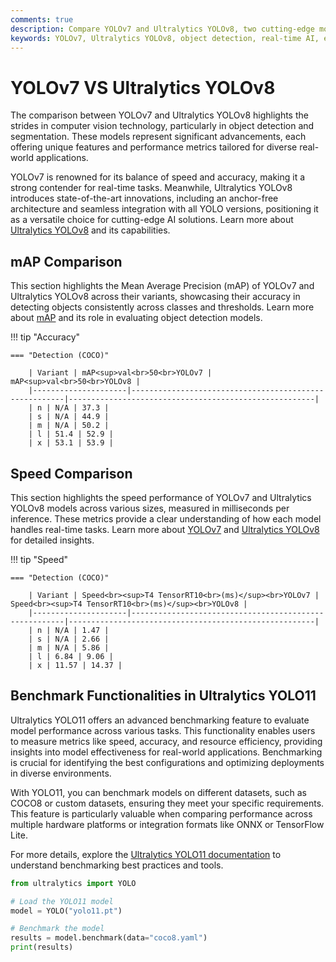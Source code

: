 ```yaml
---
comments: true
description: Compare YOLOv7 and Ultralytics YOLOv8, two cutting-edge models in object detection and real-time AI. Discover their performance in computer vision, edge AI applications, and how they excel in accuracy, speed, and versatility.
keywords: YOLOv7, Ultralytics YOLOv8, object detection, real-time AI, edge AI, computer vision, machine learning, model comparison
---
```


# YOLOv7 VS Ultralytics YOLOv8

The comparison between YOLOv7 and Ultralytics YOLOv8 highlights the strides in computer vision technology, particularly in object detection and segmentation. These models represent significant advancements, each offering unique features and performance metrics tailored for diverse real-world applications.

YOLOv7 is renowned for its balance of speed and accuracy, making it a strong contender for real-time tasks. Meanwhile, Ultralytics YOLOv8 introduces state-of-the-art innovations, including an anchor-free architecture and seamless integration with all YOLO versions, positioning it as a versatile choice for cutting-edge AI solutions. Learn more about [Ultralytics YOLOv8](https://www.ultralytics.com/blog/introducing-ultralytics-yolov8) and its capabilities.

## mAP Comparison

This section highlights the Mean Average Precision (mAP) of YOLOv7 and Ultralytics YOLOv8 across their variants, showcasing their accuracy in detecting objects consistently across classes and thresholds. Learn more about [mAP](https://www.ultralytics.com/glossary/mean-average-precision-map) and its role in evaluating object detection models.

!!! tip "Accuracy"

    === "Detection (COCO)"

    	| Variant | mAP<sup>val<br>50<br>YOLOv7 | mAP<sup>val<br>50<br>YOLOv8 |
    	|---------------------|-------------------------------------------------------|-------------------------------------------------------|
    	| n | N/A | 37.3 |
    	| s | N/A | 44.9 |
    	| m | N/A | 50.2 |
    	| l | 51.4 | 52.9 |
    	| x | 53.1 | 53.9 |

## Speed Comparison

This section highlights the speed performance of YOLOv7 and Ultralytics YOLOv8 models across various sizes, measured in milliseconds per inference. These metrics provide a clear understanding of how each model handles real-time tasks. Learn more about [YOLOv7](https://docs.ultralytics.com/models/yolov7/) and [Ultralytics YOLOv8](https://www.ultralytics.com/blog/object-detection-with-a-pre-trained-ultralytics-yolov8-model) for detailed insights.

!!! tip "Speed"

    === "Detection (COCO)"

    	| Variant | Speed<br><sup>T4 TensorRT10<br>(ms)</sup><br>YOLOv7 | Speed<br><sup>T4 TensorRT10<br>(ms)</sup><br>YOLOv8 |
    	|---------------------|-------------------------------------------------------|-------------------------------------------------------|
    	| n | N/A | 1.47 |
    	| s | N/A | 2.66 |
    	| m | N/A | 5.86 |
    	| l | 6.84 | 9.06 |
    	| x | 11.57 | 14.37 |

## Benchmark Functionalities in Ultralytics YOLO11

Ultralytics YOLO11 offers an advanced benchmarking feature to evaluate model performance across various tasks. This functionality enables users to measure metrics like speed, accuracy, and resource efficiency, providing insights into model effectiveness for real-world applications. Benchmarking is crucial for identifying the best configurations and optimizing deployments in diverse environments.

With YOLO11, you can benchmark models on different datasets, such as COCO8 or custom datasets, ensuring they meet your specific requirements. This feature is particularly valuable when comparing performance across multiple hardware platforms or integration formats like ONNX or TensorFlow Lite.

For more details, explore the [Ultralytics YOLO11 documentation](https://docs.ultralytics.com/guides/) to understand benchmarking best practices and tools.

```python
from ultralytics import YOLO

# Load the YOLO11 model
model = YOLO("yolo11.pt")

# Benchmark the model
results = model.benchmark(data="coco8.yaml")
print(results)
```
